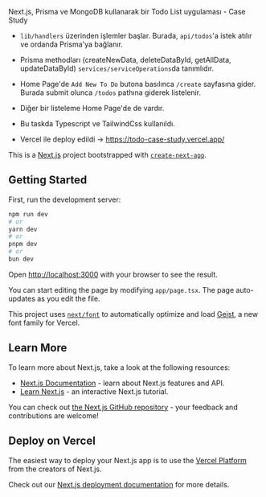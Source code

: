 Next.js, Prisma ve MongoDB kullanarak bir Todo List uygulaması - Case Study

- `lib/handlers` üzerinden işlemler başlar. Burada, `api/todos`'a istek atılır ve ordanda Prisma'ya bağlanır.

- Prisma methodları (createNewData, deleteDataById, getAllData, updateDataById) `services/serviceOperations`da tanımlıdır.

- Home Page'de `Add New To Do` butona basılınca `/create` sayfasına gider. Burada submit olunca `/todos` pathına giderek listelenir.

- Diğer bir listeleme Home Page'de de vardır.

- Bu taskda Typescript ve TailwindCss kullanıldı.

- Vercel ile deploy edildi -> https://todo-case-study.vercel.app/

This is a [Next.js](https://nextjs.org) project bootstrapped with [`create-next-app`](https://nextjs.org/docs/app/api-reference/cli/create-next-app).

## Getting Started

First, run the development server:

```bash
npm run dev
# or
yarn dev
# or
pnpm dev
# or
bun dev
```

Open [http://localhost:3000](http://localhost:3000) with your browser to see the result.

You can start editing the page by modifying `app/page.tsx`. The page auto-updates as you edit the file.

This project uses [`next/font`](https://nextjs.org/docs/app/building-your-application/optimizing/fonts) to automatically optimize and load [Geist](https://vercel.com/font), a new font family for Vercel.

## Learn More

To learn more about Next.js, take a look at the following resources:

- [Next.js Documentation](https://nextjs.org/docs) - learn about Next.js features and API.
- [Learn Next.js](https://nextjs.org/learn) - an interactive Next.js tutorial.

You can check out [the Next.js GitHub repository](https://github.com/vercel/next.js) - your feedback and contributions are welcome!

## Deploy on Vercel

The easiest way to deploy your Next.js app is to use the [Vercel Platform](https://vercel.com/new?utm_medium=default-template&filter=next.js&utm_source=create-next-app&utm_campaign=create-next-app-readme) from the creators of Next.js.

Check out our [Next.js deployment documentation](https://nextjs.org/docs/app/building-your-application/deploying) for more details.
